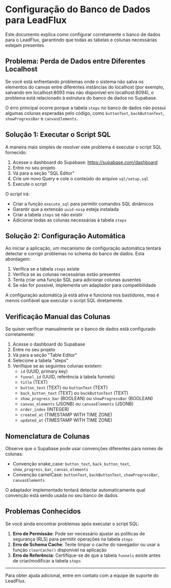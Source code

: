 # Configuração do Banco de Dados para LeadFlux

Este documento explica como configurar corretamente o banco de dados para o LeadFlux, garantindo que todas as tabelas e colunas necessárias estejam presentes.

## Problema: Perda de Dados entre Diferentes Localhost

Se você está enfrentando problemas onde o sistema não salva os elementos do canvas entre diferentes instâncias do localhost (por exemplo, salvando em localhost:8093 mas não disponível em localhost:8094), o problema está relacionado à estrutura do banco de dados no Supabase.

O erro principal ocorre porque a tabela `steps` no banco de dados não possui algumas colunas esperadas pelo código, como `buttonText`, `backButtonText`, `showProgressBar` e `canvasElements`.

## Solução 1: Executar o Script SQL

A maneira mais simples de resolver este problema é executar o script SQL fornecido:

1. Acesse o dashboard do Supabase: https://supabase.com/dashboard
2. Entre no seu projeto
3. Vá para a seção "SQL Editor"
4. Crie um novo Query e cole o conteúdo do arquivo `sql/setup.sql`
5. Execute o script

O script irá:
- Criar a função `execute_sql` para permitir comandos SQL dinâmicos
- Garantir que a extensão `uuid-ossp` esteja instalada
- Criar a tabela `steps` se não existir
- Adicionar todas as colunas necessárias à tabela `steps`

## Solução 2: Configuração Automática

Ao iniciar a aplicação, um mecanismo de configuração automática tentará detectar e corrigir problemas no schema do banco de dados. Esta abordagem:

1. Verifica se a tabela `steps` existe
2. Verifica se as colunas necessárias estão presentes
3. Tenta criar uma função SQL para adicionar colunas ausentes
4. Se não for possível, implementa um adaptador para compatibilidade

A configuração automática já está ativa e funciona nos bastidores, mas é menos confiável que executar o script SQL diretamente.

## Verificação Manual das Colunas

Se quiser verificar manualmente se o banco de dados está configurado corretamente:

1. Acesse o dashboard do Supabase
2. Entre no seu projeto
3. Vá para a seção "Table Editor"
4. Selecione a tabela "steps"
5. Verifique se as seguintes colunas existem:
   - `id` (UUID, primary key)
   - `funnel_id` (UUID, referência à tabela funnels)
   - `title` (TEXT)
   - `button_text` (TEXT) ou `buttonText` (TEXT)
   - `back_button_text` (TEXT) ou `backButtonText` (TEXT)
   - `show_progress_bar` (BOOLEAN) ou `showProgressBar` (BOOLEAN)
   - `canvas_elements` (JSONB) ou `canvasElements` (JSONB)
   - `order_index` (INTEGER)
   - `created_at` (TIMESTAMP WITH TIME ZONE)
   - `updated_at` (TIMESTAMP WITH TIME ZONE)

## Nomenclatura de Colunas

Observe que o Supabase pode usar convenções diferentes para nomes de colunas:

- Convenção snake_case: `button_text`, `back_button_text`, `show_progress_bar`, `canvas_elements`
- Convenção camelCase: `buttonText`, `backButtonText`, `showProgressBar`, `canvasElements`

O adaptador implementado tentará detectar automaticamente qual convenção está sendo usada no seu banco de dados.

## Problemas Conhecidos

Se você ainda encontrar problemas após executar o script SQL:

1. **Erro de Permissão**: Pode ser necessário ajustar as políticas de segurança (RLS) para permitir operações na tabela `steps`
2. **Erro de Schema Cache**: Tente limpar o cache do navegador ou usar a função `clearCache()` disponível na aplicação
3. **Erro de Referência**: Certifique-se de que a tabela `funnels` existe antes de criar/modificar a tabela `steps`

---

Para obter ajuda adicional, entre em contato com a equipe de suporte do LeadFlux. 